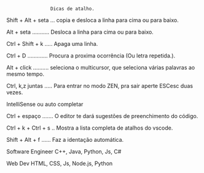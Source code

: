                     Dicas de atalho.


Shift + Alt + seta ... copia e desloca a linha para cima ou para baixo.

Alt + seta ........... Desloca a linha para cima ou para baixo.

Ctrl + Shift + k ..... Apaga uma linha.

Ctrl + D ............. Procura a proxima ocorrência (Ou letra repetida.).

Alt + click .......... seleciona o multicursor, que seleciona várias palavras ao mesmo tempo.

Ctrl, k,z juntas ..... Para entrar no modo ZEN, pra sair aperte ESCesc duas vezes.


IntelliSense ou auto completar

Ctrl + espaço ....... O editor te dará sugestões de preenchimento do código.


Ctrl + k + Ctrl + s .. Mostra a lista completa de atalhos do vscode.

Shift + Alt + f ...... Faz a identação automática.


Software Engineer
C++, Java, Python, Js, C#

Web Dev 
HTML, CSS, Js, Node.js, Python